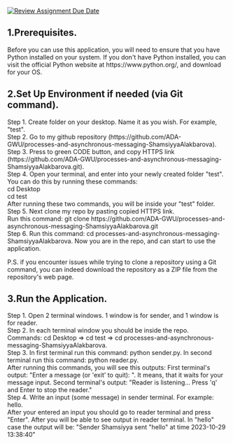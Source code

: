 [![Review Assignment Due Date](https://classroom.github.com/assets/deadline-readme-button-24ddc0f5d75046c5622901739e7c5dd533143b0c8e959d652212380cedb1ea36.svg)](https://classroom.github.com/a/qg4qXfSB)

<h2>1.Prerequisites.</h2> 
<p>Before you can use this application, you will need to ensure that you have Python installed on your system. If you don't have Python installed, you can visit the official Python website at https://www.python.org/, and download for your OS.</p>


<h2>2.Set Up Environment if needed (via Git command).</h2>
<p>Step 1. Create folder on your desktop. Name it as you wish. For example, "test".<br>
Step 2. Go to my github repository (https://github.com/ADA-GWU/processes-and-asynchronous-messaging-ShamsiyyaAlakbarova). <br>
Step 3. Press to green CODE button, and copy HTTPS link (https://github.com/ADA-GWU/processes-and-asynchronous-messaging-ShamsiyyaAlakbarova.git).<br>
Step 4. Open your terminal, and enter into your newly created folder "test". You can do this
by running these commands:<br>
cd Desktop<br>
cd test<br>
After running these two commands, you will be inside your "test" folder.<br>
Step 5. Next clone my repo by pasting copied HTTPS link. <br>
Run this command: git clone https://github.com/ADA-GWU/processes-and-asynchronous-messaging-ShamsiyyaAlakbarova.git<br>
Step 6. Run this command: cd processes-and-asynchronous-messaging-ShamsiyyaAlakbarova. Now you are in the repo, and can start to use the application.</p>

<p>P.S. if you encounter issues while trying to clone a repository using a Git command, you can indeed download the repository as a ZIP file from the repository's web page.</p>


<h2>3.Run the Application.</h2>
<p>Step 1. Open 2 terminal windows. 1 window is for sender, and 1 window is for reader.<br>
Step 2. In each terminal window you should be inside the repo.<br> 
Commands: cd Desktop  => cd test => cd processes-and-asynchronous-messaging-ShamsiyyaAlakbarova.<br>  
Step 3. In first terminal run this command: python sender.py. In second terminal run this command: python reader.py.<br>
After running this commands, you will see this outputs: First terminal's output: "Enter a message (or 'exit' to quit):
". It means, that it waits for your message input. Second terminal's output: "Reader is listening...
Press 'q' and Enter to stop the reader."<br>
Step 4. Write an input (some message) in sender terminal. For example: hello.<br>
After your entered an input you should go to reader terminal and press "Enter". After you will be able to see output in reader terminal. In "hello" case the output will be: "Sender Shamsiyya sent "hello" at time 2023-10-29 13:38:40"<br></p>
